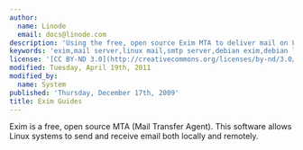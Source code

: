 ```yaml
---
author:
  name: Linode
  email: docs@linode.com
description: 'Using the free, open source Exim MTA to deliver mail on Linux systems.'
keywords: 'exim,mail server,linux mail,smtp server,debian exim,debian lenny'
license: '[CC BY-ND 3.0](http://creativecommons.org/licenses/by-nd/3.0/us/)'
modified: Tuesday, April 19th, 2011
modified_by:
  name: System
published: 'Thursday, December 17th, 2009'
title: Exim Guides
---
```


Exim is a free, open source MTA (Mail Transfer Agent). This software allows Linux systems to send and receive email both locally and remotely.
